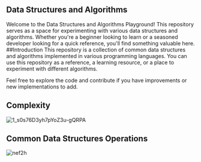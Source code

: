 ## Data Structures and Algorithms
Welcome to the Data Structures and Algorithms Playground! This repository serves as a space for experimenting with various data structures and algorithms. Whether you're a beginner looking to learn or a seasoned developer looking for a quick reference, you'll find something valuable here.
##Introduction
This repository is a collection of common data structures and algorithms implemented in various programming languages. You can use this repository as a reference, a learning resource, or a place to experiment with different algorithms.

Feel free to explore the code and contribute if you have improvements or new implementations to add.
## Complexity
![1_s0s76D3yh7pYoZ3u-gQRPA](https://github.com/user-attachments/assets/1f87e035-2ce5-4d1f-9627-d008cbe56e24)
## Common Data Structures Operations
![nef2h](https://github.com/user-attachments/assets/38a9ef4e-49e4-4dff-a1da-46f2acaa257d)



